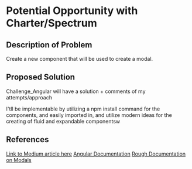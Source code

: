 # Potential Opportunity with Charter/Spectrum

## Description of Problem
Create a new component that will be used to create a modal.

## Proposed Solution
Challenge_Angular will have a solution + comments of my attempts/approach

I'tll be implementable by utilizing a npm install command for the components, and easily imported in, and utilize modern ideas for the creating of fluid and expandable componentsw

## References
[Link to Medium article here](https://medium.com/@greenFlag/how-to-easily-and-quickly-create-a-modal-in-angular-a2f82d5c11f6)
[Angular Documentation](https://angular.io/)
[Rough Documentation on Modals](https://www.w3schools.com/howto/howto_css_modals.asp)